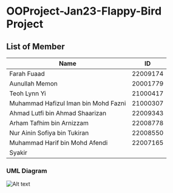 # OOProject-Jan23-Flappy-Bird Project
## List of Member
|      Name      |      ID       |
| -------------- | ------------- |
|   Farah Fuaad  |    22009174   |
| Aunullah Memon |    20001779   |
|  Teoh Lynn Yi  |    21000417   |
|Muhammad Hafizul Iman bin Mohd Fazni  |    21000307   |
|   Ahmad Lutfi bin Ahmad Shaarizan  |    22009343   |
|  Arham Tafhim bin Arnizzam |    22008778   |
|  Nur Ainin Sofiya bin Tukiran  |    22008550   |
| Muhammad Harif bin Mohd Afendi |    22007165   |
|  Syakir   |      |

### UML Diagram
<img title="a title" alt="Alt text" src="https://user-images.githubusercontent.com/71580075/223752127-cae1d1d8-2677-4ffd-8aa1-9033589127f0.png">
